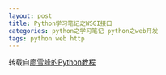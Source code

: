 ```yaml
---
layout: post
title: Python学习笔记之WSGI接口
categories: python之学习笔记 python之web开发
tags: python web http
---
```


转载自[廖雪峰的Python教程](http://www.liaoxuefeng.com/wiki/001374738125095c955c1e6d8bb493182103fac9270762a000/001386832689740b04430a98f614b6da89da2157ea3efe2000)
